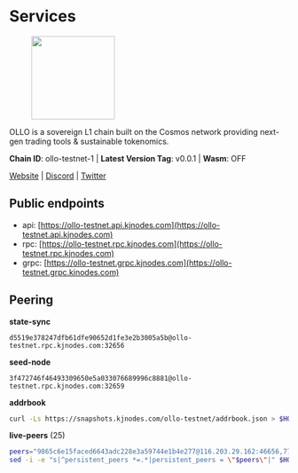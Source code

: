 # Services

<figure><img src="https://raw.githubusercontent.com/kj89/testnet_manuals/main/pingpub/logos/ollo.png" width="150" alt=""><figcaption></figcaption></figure>

OLLO is a sovereign L1 chain built on the Cosmos network providing  next-gen trading tools & sustainable tokenomics.

**Chain ID**: ollo-testnet-1 | **Latest Version Tag**: v0.0.1 | **Wasm**: OFF

[Website](https://www.ollostation.zone) | [Discord](https://discord.com/invite/GxBqZ9mSSm) | [Twitter](https://twitter.com/OLLOStation)


## Public endpoints

* api: [https://ollo-testnet.api.kjnodes.com](https://ollo-testnet.api.kjnodes.com)
* rpc: [https://ollo-testnet.rpc.kjnodes.com](https://ollo-testnet.rpc.kjnodes.com)
* grpc: [https://ollo-testnet.grpc.kjnodes.com](https://ollo-testnet.grpc.kjnodes.com)

## Peering

**state-sync**

```text
d5519e378247dfb61dfe90652d1fe3e2b3005a5b@ollo-testnet.rpc.kjnodes.com:32656
```

**seed-node**

```text
3f472746f46493309650e5a033076689996c8881@ollo-testnet.rpc.kjnodes.com:32659
```

**addrbook**
```bash
curl -Ls https://snapshots.kjnodes.com/ollo-testnet/addrbook.json > $HOME/.ollo/config/addrbook.json
```

**live-peers** (25)
```bash
peers="9865c6e15faced6643adc228e3a59744e1b4e277@116.203.29.162:46656,771cfca799033e327511b25ae77784e02818d77f@65.108.101.4:23486,7dc63d58dccf6777206d5cdbc1ec1b9ba5221bd5@65.108.97.58:15656,43da48176665407ebbe40f809a0ec2c84ab0579e@65.109.24.121:26656,141456b9be6a468c262d126a275a804c7799f84a@62.171.143.40:23656,2a8f0fada8b8b71b8154cf30ce44aebea1b5fe3d@146.59.116.136:26656,dba5e8b41c4e369418f83a449966e4eb7ca05cd4@65.109.23.114:18156,42beefd08b5f8580177d1506220db3a548090262@65.108.195.29:26116,a553ae4af55d127300dd707a46e715b47a82610a@65.21.131.215:26626,fffb9164b9091d2055b5469a456ca91288517856@178.208.86.48:16656,8c4a28db4a9f4a37725d504d6f87fb5e1aee0266@49.12.216.13:46656,d915f25a07b79216e234e736f611b881d580f8b9@185.216.203.66:32656,5c2a752c9b1952dbed075c56c600c3a79b58c395@195.3.220.135:27006,536c816c0d32ceb601fcf047284f65dc68c0513a@65.21.134.202:26626,ef8863e006ba8eaea3aa8b780b01b82b401d7bd9@84.46.252.45:56656,3ea40f63890f10272201edf96d2a49e197e52091@65.108.105.48:18156,1e5d9db4138ed31ecf81b09365230d33360f8cde@65.109.81.119:32656,dfb2bba31436bc6cde54f475204ff53c9440804e@95.216.14.72:28656,412da32e046360f7e5168a89f80172ad093b17d9@65.109.37.58:17656,517786f9e5e9caf196fed64c2130528e0ef59643@65.109.70.23:18156,d6c5ff021b091a1fd93b9f811cf7fca0d31e8510@65.108.238.61:46656,15bcdea616c717eb4356e125d4f631aaa596dfd5@65.108.77.106:26929,1d576b61c0c56a9b6ef6dabf336fd3cf04c017b1@95.217.223.85:15656,b1c40c092d4c889d14ac8db36621c114f811d797@65.109.92.241:22046,da8d3ca8e1c147f0037b1c43ad3de7174f5ec1b7@209.145.59.224:26656"
sed -i -e "s|^persistent_peers *=.*|persistent_peers = \"$peers\"|" $HOME/.ollo/config/config.toml
```
